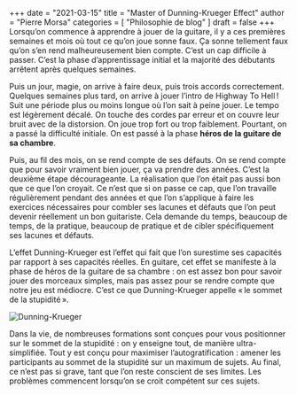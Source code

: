 +++
date        = "2021-03-15"
title       = "Master of Dunning-Krueger Effect"
author      = "Pierre Morsa"
categories  = [ "Philosophie de blog" ]
draft       = false
+++
Lorsqu’on commence à apprendre à jouer de la guitare, il y a ces premières semaines et mois où tout ce qu’on joue sonne faux. Ça sonne tellement faux qu’on s’en rend malheureusement bien compte. C’est un cap difficile à passer. C’est la phase d’apprentissage initial et la majorité des débutants arrêtent après quelques semaines. 

Puis un jour, magie, on arrive à faire deux, puis trois accords correctement. Quelques semaines plus tard, on arrive à jouer l’intro de Highway To Hell ! Suit une période plus ou moins longue où l’on sait à peine jouer. Le tempo est légèrement décalé. On touche des cordes par erreur et on couvre leur bruit avec de la distorsion. On joue trop fort ou trop faiblement. Pourtant, on a passé la difficulté initiale. On est passé à la phase **héros de la guitare de sa chambre**.

Puis, au fil des mois, on se rend compte de ses défauts. On se rend compte que pour savoir vraiment bien jouer, ça va prendre des années. C’est la deuxième étape décourageante. La réalisation que l’on était pas aussi bon que ce que l’on croyait. Ce n’est que si on passe ce cap, que l’on travaille régulièrement pendant des années et que l’on s’applique à faire les exercices nécessaires pour combler ses lacunes et défauts que l’on peut devenir réellement un bon guitariste. Cela demande du temps, beaucoup de temps, de la pratique, beaucoup de pratique et de cibler spécifiquement ses lacunes et défauts.

L’effet Dunning-Krueger est l’effet qui fait que l’on surestime ses capacités par rapport à ses capacités réelles. En guitare, cet effet se manifeste à la phase de héros de la guitare de sa chambre : on est assez bon pour savoir jouer des morceaux simples, mais pas assez pour se rendre compte que notre jeu est médiocre. C’est ce que Dunning-Krueger appelle « le sommet de la stupidité ».

![Dunning-Krueger](/pictures/2019/09/dunning-kruger.jpg)

Dans la vie, de nombreuses formations sont conçues pour vous positionner sur le sommet de la stupidité : on y enseigne tout, de manière ultra-simplifiée. Tout y est conçu pour maximiser l’autogratification : amener les participants au sommet de la stupidité sur un maximum de sujets. Au final, ce n’est pas si grave, tant que l’on reste conscient de ses limites. Les problèmes commencent lorsqu’on se croit compétent sur ces sujets.
